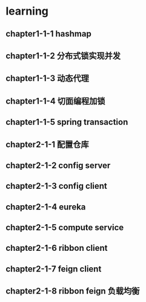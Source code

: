 # learning
## chapter1-1-1 hashmap
## chapter1-1-2 分布式锁实现并发
## chapter1-1-3 动态代理
## chapter1-1-4 切面编程加锁
## chapter1-1-5 spring transaction
## chapter2-1-1 配置仓库
## chapter2-1-2 config server
## chapter2-1-3 config client
## chapter2-1-4 eureka
## chapter2-1-5 compute service
## chapter2-1-6 ribbon client
## chapter2-1-7 feign client
## chapter2-1-8 ribbon feign 负载均衡